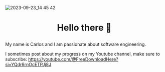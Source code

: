 ![2023-09-23_14 45 42](https://github.com/freedownloadhere/freedownloadhere/assets/111175088/90c5934d-ae4f-408a-89cf-e3163a3db366)

<h1 align = "center">
  
Hello there 👋

</h1>

My name is Carlos and I am passionate about software engineering.

I sometimes post about my progress on my Youtube channel, make sure to subscribe:
https://youtube.com/@FreeDownloadHere?si=YQdr6rnOcETPJj8J
